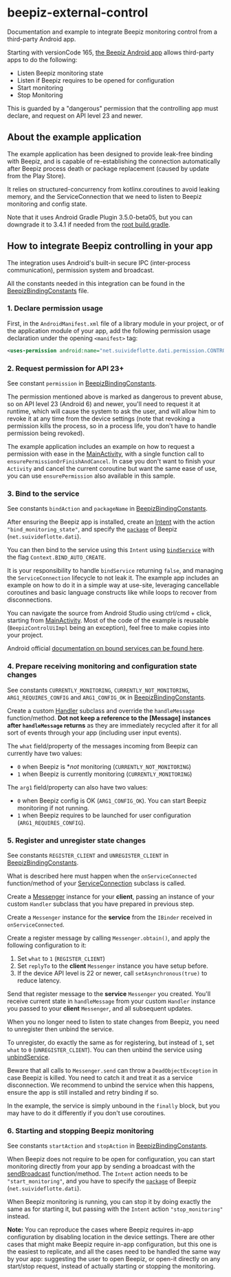 # beepiz-external-control

Documentation and example to integrate Beepiz monitoring control from a third-party Android app.

Starting with versionCode 165, [the Beepiz Android app](https://play.google.com/store/apps/details?id=net.suivideflotte.dati)
allows third-party apps to do the following:
* Listen Beepiz monitoring state
* Listen if Beepiz requires to be opened for configuration
* Start monitoring
* Stop Monitoring

This is guarded by a "dangerous" permission that the controlling app must declare, and request on
API level 23 and newer.

## About the example application

The example application has been designed to provide leak-free binding with Beepiz, and is
capable of re-establishing the connection automatically after Beepiz process death or package
replacement (caused by update from the Play Store).

It relies on structured-concurrency from kotlinx.coroutines to avoid leaking memory, and the
ServiceConnection that we need to listen to Beepiz monitoring and config state.

Note that it uses Android Gradle Plugin 3.5.0-beta05, but you can downgrade it to 3.4.1 if needed
from the [root build.gradle].

## How to integrate Beepiz controlling in your app

The integration uses Android's built-in secure IPC (inter-process communication), permission
system and broadcast.

All the constants needed in this integration can be found in the [BeepizBindingConstants] file.

### 1. Declare permission usage

First, in the `AndroidManifest.xml` file of a library module in your project, or of the application
module of your app, add the following permission usage declaration under the opening `<manifest>`
tag:

```xml
<uses-permission android:name="net.suivideflotte.dati.permission.CONTROL_MONITORING" />
```

### 2. Request permission for API 23+

See constant `permission` in [BeepizBindingConstants].

The permission mentioned above is marked as dangerous to prevent abuse, so on API level 23
(Android 6) and newer, you'll need to request it at runtime, which will cause the system to ask the
user, and will allow him to revoke it at any time from the device settings (note that revoking a
permission kills the process, so in a process life, you don't have to handle permission being
revoked).

The example application includes an example on how to request a permission with ease in the
[MainActivity], with a single function call to `ensurePermissionOrFinishAndCancel`. In case you
don't want to finish your `Activity` and cancel the current coroutine but want the same ease of use,
you can use `ensurePermission` also available in this sample.

### 3. Bind to the service

See constants `bindAction` and `packageName` in [BeepizBindingConstants].

After ensuring the Beepiz app is installed, create an [Intent] with the action
`"bind_monitoring_state"`, and specify the [`package`][setPackage] of Beepiz (`net.suivideflotte.dati`).

You can then bind to the service using this `Intent` using [`bindService`][bindService] with the
flag `Context.BIND_AUTO_CREATE`.

It is your responsibility to handle `bindService` returning `false`, and managing the
`ServiceConnection` lifecycle to not leak it. The example app includes an example on how to do it
in a simple way at use-site, leveraging cancellable coroutines and basic language constructs like
while loops to recover from disconnections.

You can navigate the source from Android Studio using ctrl/cmd + click, starting from [MainActivity].
Most of the code of the example is reusable (`BeepizControlUiImpl` being an exception), feel free to
make copies into your project.

Android official [documentation on bound services can be found here](
https://developer.android.com/guide/components/bound-services#kotlin
).

### 4. Prepare receiving monitoring and configuration state changes

See constants `CURRENTLY_MONITORING`, `CURRENTLY_NOT_MONITORING`, `ARG1_REQUIRES_CONFIG` and
`ARG1_CONFIG_OK` in [BeepizBindingConstants].

Create a custom [Handler] subclass and override the `handleMessage` function/method.
**Dot not keep a reference to the [Message] instances after `handleMessage` returns** as they are
immediately recycled after it for all sort of events through your app (including user input events).

The `what` field/property of the messages incoming from Beepiz can currently have two values:
* `0` when Beepiz is **not* monitoring (`CURRENTLY_NOT_MONITORING`)
* `1` when Beepiz is currently monitoring (`CURRENTLY_MONITORING`)

The `arg1` field/property can also have two values:
* `0` when Beepiz config is OK (`ARG1_CONFIG_OK`). You can start Beepiz monitoring if not running.
* `1` when Beepiz requires to be launched for user configuration (`ARG1_REQUIRES_CONFIG`).

### 5. Register and unregister state changes

See constants `REGISTER_CLIENT` and `UNREGISTER_CLIENT` in [BeepizBindingConstants].

What is described here must happen when the `onServiceConnected` function/method of your
[ServiceConnection] subclass is called.

Create a [Messenger] instance for your **client**, passing an instance of your custom `Handler` subclass
that you have prepared in previous step.

Create a `Messenger` instance for the **service** from the `IBinder` received in `onServiceConnected`.

Create a register message by calling `Messenger.obtain()`, and apply the following configuration to
it:
1. Set `what` to `1` (`REGISTER_CLIENT`)
2. Set `replyTo` to the **client** `Messenger` instance you have setup before.
3. If the device API level is 22 or newer, call `setAsynchronous(true)` to reduce latency.

Send that register message to the **service** `Messenger` you created.
You'll receive current state in `handleMessage` from your custom `Handler` instance you passed to
your **client** `Messenger`, and all subsequent updates.

When you no longer need to listen to state changes from Beepiz, you need to unregister then unbind
the service.

To unregister, do exactly the same as for registering, but instead of `1`, set `what` to `0`
(`UNREGISTER_CLIENT`). You can then unbind the service using [unbindService].

Beware that all calls to `Messenger.send` can throw a `DeadObjectException` in case Beepiz is killed.
You need to catch it and treat it as a service disconnection. We recommend to unbind the service
when this happens, ensure the app is still installed and retry binding if so.

In the example, the service is simply unbound in the `finally` block, but you may have to do it
differently if you don't use coroutines.

### 6. Starting and stopping Beepiz monitoring

See constants `startAction` and `stopAction` in [BeepizBindingConstants].

When Beepiz does not require to be open for configuration, you can start monitoring directly from
your app by sending a broadcast with the [sendBroadcast] function/method. The `Intent` action needs
to be `"start_monitoring"`, and you have to specify the [`package`][setPackage] of Beepiz
(`net.suivideflotte.dati`).

When Beepiz monitoring is running, you can stop it by doing exactly the same as for starting it,
but passing with the `Intent` action `"stop_monitoring"` instead.

**Note:** You can reproduce the cases where Beepiz requires in-app configuration by disabling
location in the device settings. There are other cases that might make Beepiz require in-app
configuration, but this one is the easiest to replicate, and all the cases need to be handled the
same way by your app: suggesting the user to open Beepiz, or open-it directly on any start/stop
request, instead of actually starting or stopping the monitoring.

[MainActivity]: /example-app/src/main/java/com/example/beepizcontrol/MainActivity.kt
[root build.gradle]: /build.gradle
[BeepizBindingConstants]: /example-app/src/main/java/com/example/beepizcontrol/BeepizBindingConstants.kt
[Intent]: https://developer.android.com/reference/android/content/Intent.html
[setPackage]: https://developer.android.com/reference/android/content/Intent.html#setPackage(java.lang.String)
[bindService]: https://developer.android.com/reference/android/content/Context.html#bindService(android.content.Intent,%20android.content.ServiceConnection,%20int)
[Messenger]: https://developer.android.com/reference/android/os/Messenger.html
[Handler]: https://developer.android.com/reference/android/os/Handler.html
[ServiceConnection]: https://developer.android.com/reference/android/content/ServiceConnection.html
[unbindService]: https://developer.android.com/reference/android/content/Context.html#unbindService(android.content.ServiceConnection)
[sendBroadcast]: https://developer.android.com/reference/android/content/Context.html#sendBroadcast(android.content.Intent)
